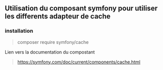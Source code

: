 
## Utilisation du composant symfony pour utiliser les differents adapteur de cache 

### installation 

> composer require symfony/cache 

Lien vers la documentation du compostant 

> https://symfony.com/doc/current/components/cache.html